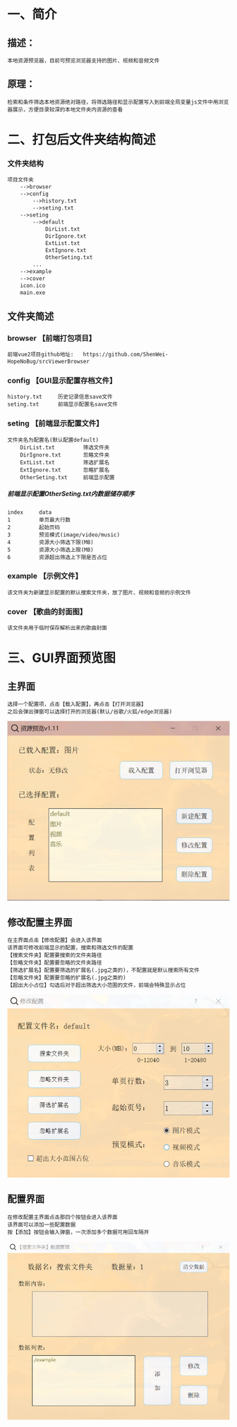# 一、简介
## 描述：
```
本地资源预览器，目前可预览浏览器支持的图片、视频和音频文件
```
## 原理：
```
检索和条件筛选本地资源绝对路径，将筛选路径和显示配置写入到前端全局变量js文件中用浏览器展示，方便目录较深的本地文件夹内资源的查看
```
# 二、打包后文件夹结构简述
### 文件夹结构
```
项目文件夹
    -->browser
    -->config
        -->history.txt
        -->seting.txt
    -->seting
        -->default
            DirList.txt
            DirIgnore.txt
            ExtList.txt
            ExtIgnore.txt
            OtherSeting.txt
        ...
    -->example
    -->cover
    icon.ico
    main.exe
```
## 文件夹简述
### browser     【前端打包项目】
```
前端vue2项目github地址:   https://github.com/ShenWei-HopeNoBug/srcViewerBrowser    
```
### config      【GUI显示配置存档文件】
```
history.txt     历史记录信息save文件
seting.txt      前端显示配置名save文件
```
### seting      【前端显示配置文件】
```
文件夹名为配置名(默认配置default)
    DirList.txt         筛选文件夹
    DirIgnore.txt       忽略文件夹
    ExtList.txt         筛选扩展名
    ExtIgnore.txt       忽略扩展名
    OtherSeting.txt     前端显示配置
```
##### 前端显示配置OtherSeting.txt内数据储存顺序
    index     data
    1         单页最大行数
    2         起始页码
    3         预览模式(image/video/music)
    4         资源大小筛选下限(MB)
    5         资源大小筛选上限(MB)
    6         资源超出筛选上下限是否占位
### example     【示例文件】
```
该文件夹为新建显示配置的默认搜索文件夹，放了图片、视频和音频的示例文件
```
### cover     【歌曲的封面图】
```
该文件夹用于临时保存解析出来的歌曲封面
```
# 三、GUI界面预览图
## 主界面
```
选择一个配置项，点击【载入配置】，再点击【打开浏览器】
之后会弹出弹窗可以选择打开的浏览器(默认/谷歌/火狐/edge浏览器)
```
![Image text](./info/img/main.jpg)
## 修改配置主界面
```
在主界面点击【修改配置】会进入该界面
该界面可修改前端显示的配置，搜索和筛选文件的配置
【搜索文件夹】配置要搜索的文件夹路径
【忽略文件夹】配置要忽略的文件夹路径
【筛选扩展名】配置要筛选的扩展名(.jpg之类的)，不配置就是默认搜索所有文件
【忽略文件夹】配置要忽略的扩展名(.jpg之类的)
【超出大小占位】勾选后对于超出筛选大小范围的文件，前端会特殊显示占位
```
![Image text](./info/img/modify.jpg)
## 配置界面
```
在修改配置主界面点击那四个按钮会进入该界面
该界面可以添加一些配置数据
按【添加】按钮会输入弹窗，一次添加多个数据可用回车隔开
```
![Image text](./info/img/data.jpg)
